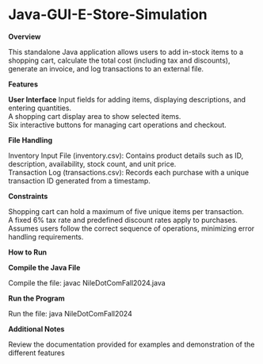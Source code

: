 # Java-GUI-E-Store-Simulation

**Overview**

This standalone Java application allows users to add in-stock items to a shopping cart, calculate the total cost (including tax and discounts), generate an invoice, and log transactions to an external file.

**Features**

**User Interface**
  Input fields for adding items, displaying descriptions, and entering quantities.  
  A shopping cart display area to show selected items.  
  Six interactive buttons for managing cart operations and checkout.  
  
**File Handling**
  
  Inventory Input File (inventory.csv): Contains product details such as ID, description, availability, stock count, and unit price.  
  Transaction Log (transactions.csv): Records each purchase with a unique transaction ID generated from a timestamp.  

**Constraints**

  Shopping cart can hold a maximum of five unique items per transaction.  
  A fixed 6% tax rate and predefined discount rates apply to purchases.  
  Assumes users follow the correct sequence of operations, minimizing error handling requirements.  

**How to Run**

**Compile the Java File**

Compile the file: javac NileDotComFall2024.java  

**Run the Program**

Run the file: java NileDotComFall2024  

**Additional Notes**

Review the documentation provided for examples and demonstration of the different features
